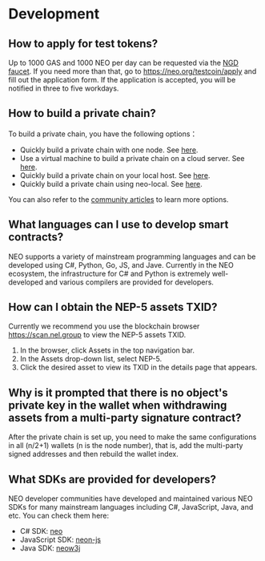 # Development

## How to apply for test tokens?

Up to 1000 GAS and 1000 NEO per day can be requested via the [NGD faucet](https://neowish.ngd.network/). If you need more than that, go to https://neo.org/testcoin/apply and fill out the application form. If the application is accepted, you will be notified in three to five workdays.

## How to build a private chain?

To build a private chain, you have the following options：

- Quickly build a private chain with one node. See [here](../../docs/en-us/network/private-chain/solo.md).
- Use a virtual machine to build a private chain on a cloud server. See [here](../../docs/en-us/network/private-chain/private-chain.md).
- Quickly build a private chain on your local host. See [here](../../docs/en-us/network/private-chain/private-chain2.md).
- Quickly build a private chain using neo-local. See [here](../../docs/en-us/network/private-chain/neolocal.md).

You can also refer to the [community articles](../../articles/en-us/index.md) to learn more options.

## What languages can I use to develop smart contracts?

NEO supports a variety of mainstream programming languages and can be developed using C#, Python, Go, JS, and Jave. Currently in the NEO ecosystem, the infrastructure for C# and Python is extremely well-developed and various compilers are provided for developers.

## How can I obtain the NEP-5 assets TXID?

Currently we recommend you use the blockchain browser https://scan.nel.group to view the NEP-5 assets TXID.

1. In the browser, click Assets in the top navigation bar. 
2. In the Assets drop-down list, select NEP-5.
3. Click the desired asset to view its TXID in the details page that appears.

## Why is it prompted that there is no object's private key in the wallet when withdrawing assets from a multi-party signature contract?

After the private chain is set up, you need to make the same configurations in all (n/2+1) wallets (n is the node number), that is, add the multi-party signed addresses and then rebuild the wallet index. 

## What SDKs are provided for developers?

NEO developer communities have developed and maintained various NEO SDKs for many mainstream languages including C#, JavaScript, Java, and etc. You can check them here:

- C# SDK: [neo](https://github.com/neo-project/neo)
- JavaScript SDK: [neon-js](http://cityofzion.io/neon-js/)
- Java SDK: [neow3j](https://github.com/neow3j)


